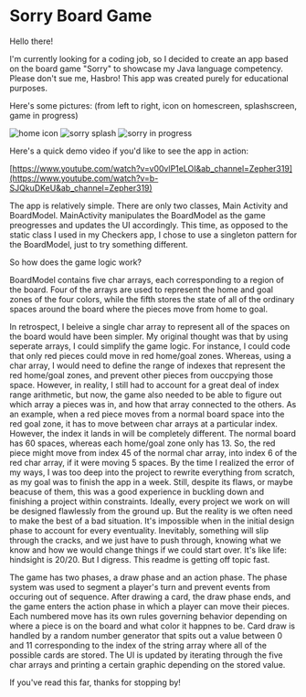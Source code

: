 # Sorry Board Game

Hello there!

I'm currently looking for a coding job, so I decided to create an app based on the board game "Sorry" to showcase my Java language competency. Please don't sue me, Hasbro! This app was created purely for educational purposes. 

Here's some pictures: (from left to right, icon on homescreen, splashscreen, game in progress)

![home icon](https://github.com/zepher19/Sorry/assets/108103331/9e230dc4-c475-418a-91a7-97d78da30b59) ![sorry splash](https://github.com/zepher19/Sorry/assets/108103331/fd456b01-6fe9-43f6-ab65-dbdfd06a2b57) ![sorry in progress](https://github.com/zepher19/Sorry/assets/108103331/9be516ec-7a43-4577-bede-f621033cce3e)




Here's a quick demo video if you'd like to see the app in action:

[https://www.youtube.com/watch?v=v00vlP1eLOI&ab_channel=Zepher319](https://www.youtube.com/watch?v=b-SJQkuDKeU&ab_channel=Zepher319)

The app is relatively simple. There are only two classes, Main Activity and BoardModel. MainActivity manipulates the BoardModel as the game preogresses and updates the UI accordingly. This time, as opposed to the static class I used in my Checkers app, I chose to use a singleton pattern for the BoardModel, just to try something different.

So how does the game logic work?

BoardModel contains five char arrays, each corresponding to a region of the board. Four of the arrays are used to represent the home and goal zones of the four colors, while the fifth stores the state of all of the ordinary spaces around the board where the pieces move from home to goal. 

In retrospect, I beleive a single char array to represent all of the spaces on the board would have been simpler. My original thought was that by using seperate arrays, I could simplify the game logic. For instance, I could code that only red pieces could move in red home/goal zones. Whereas, using a char array, I would need to define the range of indexes that represent the red home/goal zones, and prevent other pieces from ouccpying those space. However, in reality, I still had to account for a great deal of index range arithmetic, but now, the game also needed to be able to figure out which array a pieces was in, and how that array connected to the others. As an example, when a red piece moves from a normal board space into the red goal zone, it has to move between char arrays at a particular index. However, the index it lands in will be completely different. The normal board has 60 spaces, whereas each home/goal zone only has 13. So, the red piece might move from index 45 of the normal char array, into index 6 of the red char array, if it were moving 5 spaces. By the time I realized the error of my ways, I was too deep into the project to rewrite everything from scratch, as my goal was to finish the app in a week. Still, despite its flaws, or maybe beacuse of them, this was a good experience in buckling down and finishing a project within constraints. Ideally, every project we work on will be designed flawlessly from the ground up. But the reality is we often need to make the best of a bad situation. It's impossible when in the initial design phase to account for every eventuality. Inevitably, something will slip through the cracks, and we just have to push through, knowing what we know and how we would change things if we could start over. It's like life: hindsight is 20/20. But I digress. This readme is getting off topic fast.

The game has two phases, a draw phase and an action phase. The phase system was used to segment a player's turn and prevent events from occuring out of sequence. After drawing a card, the draw phase ends, and the game enters the action phase in which a player can move their pieces. Each numbered move has its own rules governing behavior depending on where a piece is on the board and what color it happnes to be. Card draw is handled by a random number generator that spits out a value between 0 and 11 corresponding to the index of the string array where all of the possible cards are stored. The UI is updated by iterating through the five char arrays and printing a certain graphic depending on the stored value. 

If you've read this far, thanks for stopping by!
